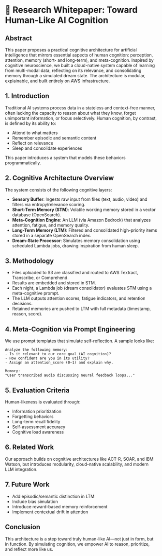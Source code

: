 
# 🧠 Research Whitepaper: Toward Human-Like AI Cognition

## Abstract
This paper proposes a practical cognitive architecture for artificial intelligence that mirrors essential aspects of human cognition: perception, attention, memory (short- and long-term), and meta-cognition. Inspired by cognitive neuroscience, we built a cloud-native system capable of learning from multi-modal data, reflecting on its relevance, and consolidating memory through a simulated dream state. The architecture is modular, explainable, and built entirely on AWS infrastructure.

## 1. Introduction
Traditional AI systems process data in a stateless and context-free manner, often lacking the capacity to reason about what they know, forget unimportant information, or focus selectively. Human cognition, by contrast, is defined by its ability to:
- Attend to what matters
- Remember episodic and semantic content
- Reflect on relevance
- Sleep and consolidate experiences

This paper introduces a system that models these behaviors programmatically.

## 2. Cognitive Architecture Overview
The system consists of the following cognitive layers:

- **Sensory Buffer**: Ingests raw input from files (text, audio, video) and filters via entropy/relevance scoring.
- **Short-Term Memory (STM)**: Volatile working memory stored in a vector database (OpenSearch).
- **Meta-Cognition Engine**: An LLM (via Amazon Bedrock) that analyzes attention, fatigue, and memory quality.
- **Long-Term Memory (LTM)**: Filtered and consolidated high-priority items stored in a separate OpenSearch index.
- **Dream-State Processor**: Simulates memory consolidation using scheduled Lambda jobs, drawing inspiration from human sleep.

## 3. Methodology
- Files uploaded to S3 are classified and routed to AWS Textract, Transcribe, or Comprehend.
- Results are embedded and stored in STM.
- Each night, a Lambda job (dream consolidator) evaluates STM using a meta-cognitive prompt.
- The LLM outputs attention scores, fatigue indicators, and retention decisions.
- Retained memories are pushed to LTM with full metadata (timestamp, reason, score).

## 4. Meta-Cognition via Prompt Engineering
We use prompt templates that simulate self-reflection. A sample looks like:

```
Analyze the following memory:
- Is it relevant to our core goal (AI cognition)?
- How confident are you in its utility?
- Assign an attention_score (0–1) and explain why.

Memory:
"User transcribed audio discussing neural feedback loops..."
```

## 5. Evaluation Criteria
Human-likeness is evaluated through:
- Information prioritization
- Forgetting behaviors
- Long-term recall fidelity
- Self-assessment accuracy
- Cognitive load awareness

## 6. Related Work
Our approach builds on cognitive architectures like ACT-R, SOAR, and IBM Watson, but introduces modularity, cloud-native scalability, and modern LLM integration.

## 7. Future Work
- Add episodic/semantic distinction in LTM
- Include bias simulation
- Introduce reward-based memory reinforcement
- Implement contextual drift in attention

## Conclusion
This architecture is a step toward truly human-like AI—not just in form, but in function. By simulating cognition, we empower AI to reason, prioritize, and reflect more like us.
